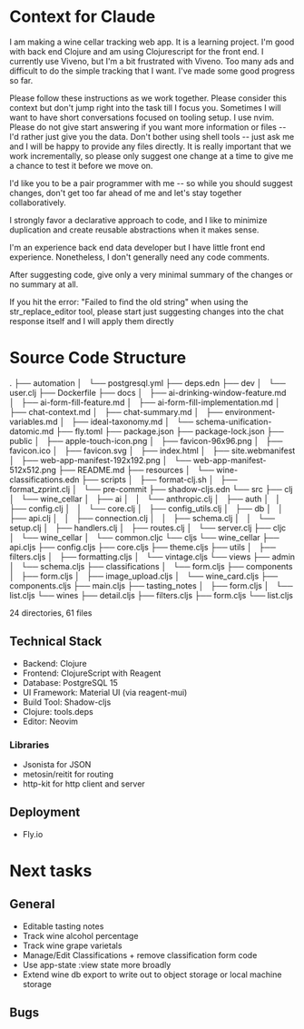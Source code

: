 # Context for Claude

I am making a wine cellar tracking web app. It is a learning project. I'm good
with back end Clojure and am using Clojurescript for the front end. I currently
use Viveno, but I'm a bit frustrated with Viveno. Too many ads and difficult to
do the simple tracking that I want. I've made some good progress so far.

Please follow these instructions as we work together. Please consider this
context but don't jump right into the task till I focus you. Sometimes I will
want to have short conversations focused on tooling setup. I use nvim. Please do
not give start answering if you want more information or files -- I'd rather
just give you the data.  Don't bother using shell tools -- just ask me and I
will be happy to provide any files directly.  It is really important that we
work incrementally, so please only suggest one change at a time to give me a
chance to test it before we move on.

I'd like you to be a pair programmer with me -- so while you should suggest
changes, don't get too far ahead of me and let's stay together collaboratively.

I strongly favor a declarative approach to code, and I like to minimize
duplication and create reusable abstractions when it makes sense.

I'm an experience back end data developer but I have little front end
experience.  Nonetheless, I don't generally need any code comments.

After suggesting code, give only a very minimal summary of the changes or no
summary at all.

If you hit the error: "Failed to find the old string" when using the
str_replace_editor tool, please start just suggesting changes into the chat
response itself and I will apply them directly


# Source Code Structure


.
├── automation
│   └── postgresql.yml
├── deps.edn
├── dev
│   └── user.clj
├── Dockerfile
├── docs
│   ├── ai-drinking-window-feature.md
│   ├── ai-form-fill-feature.md
│   ├── ai-form-fill-implementation.md
│   ├── chat-context.md
│   ├── chat-summary.md
│   ├── environment-variables.md
│   ├── ideal-taxonomy.md
│   └── schema-unification-datomic.md
├── fly.toml
├── package.json
├── package-lock.json
├── public
│   ├── apple-touch-icon.png
│   ├── favicon-96x96.png
│   ├── favicon.ico
│   ├── favicon.svg
│   ├── index.html
│   ├── site.webmanifest
│   ├── web-app-manifest-192x192.png
│   └── web-app-manifest-512x512.png
├── README.md
├── resources
│   └── wine-classifications.edn
├── scripts
│   ├── format-clj.sh
│   ├── format_zprint.clj
│   └── pre-commit
├── shadow-cljs.edn
└── src
    ├── clj
    │   └── wine_cellar
    │       ├── ai
    │       │   └── anthropic.clj
    │       ├── auth
    │       │   ├── config.clj
    │       │   └── core.clj
    │       ├── config_utils.clj
    │       ├── db
    │       │   ├── api.clj
    │       │   ├── connection.clj
    │       │   ├── schema.clj
    │       │   └── setup.clj
    │       ├── handlers.clj
    │       ├── routes.clj
    │       └── server.clj
    ├── cljc
    │   └── wine_cellar
    │       └── common.cljc
    └── cljs
        └── wine_cellar
            ├── api.cljs
            ├── config.cljs
            ├── core.cljs
            ├── theme.cljs
            ├── utils
            │   ├── filters.cljs
            │   ├── formatting.cljs
            │   └── vintage.cljs
            └── views
                ├── admin
                │   └── schema.cljs
                ├── classifications
                │   └── form.cljs
                ├── components
                │   ├── form.cljs
                │   ├── image_upload.cljs
                │   └── wine_card.cljs
                ├── components.cljs
                ├── main.cljs
                ├── tasting_notes
                │   ├── form.cljs
                │   └── list.cljs
                └── wines
                    ├── detail.cljs
                    ├── filters.cljs
                    ├── form.cljs
                    └── list.cljs

24 directories, 61 files

## Technical Stack
- Backend: Clojure
- Frontend: ClojureScript with Reagent
- Database: PostgreSQL 15
- UI Framework: Material UI (via reagent-mui)
- Build Tool: Shadow-cljs
- Clojure: tools.deps
- Editor: Neovim

### Libraries
- Jsonista for JSON
- metosin/reitit for routing
- http-kit for http client and server

## Deployment
- Fly.io

# Next tasks

## General

* Editable tasting notes
* Track wine alcohol percentage
* Track wine grape varietals
* Manage/Edit Classifications + remove classification form code
* Use app-state :view state more broadly
* Extend wine db export to write out to object storage or local machine storage

## Bugs
